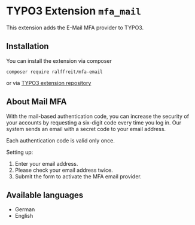 # TYPO3 Extension ``mfa_mail``

This extension adds the E-Mail MFA provider to TYPO3.

## Installation

You can install the extension via composer 

```composer require ralffreit/mfa-email```

or via [TYPO3 extension repository](https://extensions.typo3.org/extension/mfa_email/)

## About Mail MFA

With the mail-based authentication code, you can increase the security of your accounts by requesting a six-digit code every time you log in. Our system sends an email with a secret code to your email address.

Each authentication code is valid only once.

Setting up:
1. Enter your email address.
2. Please check your email address twice.
3. Submit the form to activate the MFA email provider.

## Available languages

- German
- English
